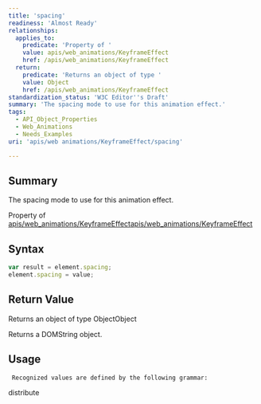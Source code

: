 ```yaml
---
title: 'spacing'
readiness: 'Almost Ready'
relationships:
  applies_to:
    predicate: 'Property of '
    value: apis/web_animations/KeyframeEffect
    href: /apis/web_animations/KeyframeEffect
  return:
    predicate: 'Returns an object of type '
    value: Object
    href: /apis/web_animations/KeyframeEffect
standardization_status: 'W3C Editor''s Draft'
summary: 'The spacing mode to use for this animation effect.'
tags:
  - API_Object_Properties
  - Web_Animations
  - Needs_Examples
uri: 'apis/web animations/KeyframeEffect/spacing'

---
```

## Summary

The spacing mode to use for this animation effect.

Property of [apis/web\_animations/KeyframeEffect](/apis/web_animations/KeyframeEffect)[apis/web\_animations/KeyframeEffect](/apis/web_animations/KeyframeEffect)

## Syntax

``` js
var result = element.spacing;
element.spacing = value;
```

## Return Value

Returns an object of type ObjectObject

Returns a DOMString object.

## Usage

     Recognized values are defined by the following grammar:

distribute
